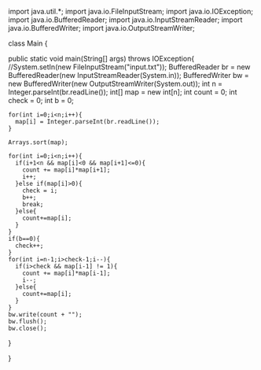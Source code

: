 import java.util.*;
import java.io.FileInputStream;
import java.io.IOException;
import java.io.BufferedReader;
import java.io.InputStreamReader;
import java.io.BufferedWriter;
import java.io.OutputStreamWriter;



class Main {

  public static void main(String[] args) throws IOException{
    //System.setIn(new FileInputStream("input.txt"));
    BufferedReader br = new BufferedReader(new InputStreamReader(System.in));
    BufferedWriter bw = new BufferedWriter(new OutputStreamWriter(System.out));
    int n = Integer.parseInt(br.readLine());
    int[] map = new int[n];
    int count = 0;
    int check = 0;
    int b = 0;
    
    for(int i=0;i<n;i++){
      map[i] = Integer.parseInt(br.readLine());
    }
    
    Arrays.sort(map);
    
    for(int i=0;i<n;i++){
      if(i+1<n && map[i]<0 && map[i+1]<=0){
        count += map[i]*map[i+1];
        i++;
      }else if(map[i]>0){
        check = i;
        b++;
        break;
      }else{
        count+=map[i];
      }
    }
    if(b==0){
      check++;
    }
    for(int i=n-1;i>check-1;i--){
      if(i>check && map[i-1] != 1){
        count += map[i]*map[i-1];
        i--;
      }else{
        count+=map[i];
      }
    }
    bw.write(count + "");
    bw.flush();
    bw.close();
  }

}
